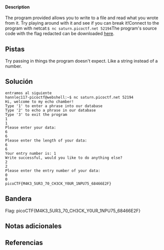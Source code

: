 
 
#### Description

The program provided allows you to write to a file and read what you wrote from it. Try playing around with it and see if you can break it!Connect to the program with netcat:`$ nc saturn.picoctf.net 52194`The program's source code with the flag redacted can be downloaded [here](https://artifacts.picoctf.net/c/140/program-redacted.c).


## Pistas

Try passing in things the program doesn't expect. Like a string instead of a number.


## Solución

``` 
entramos al siguiente
hannlec117-picoctf@webshell:~$ nc saturn.picoctf.net 52194
Hi, welcome to my echo chamber!
Type '1' to enter a phrase into our database
Type '2' to echo a phrase in our database
Type '3' to exit the program
1
1
Please enter your data:
6
6
Please enter the length of your data:
6
6
Your entry number is: 1
Write successful, would you like to do anything else?
2
2
Please enter the entry number of your data:
0
0
picoCTF{M4K3_5UR3_70_CH3CK_Y0UR_1NPU75_68466E2F}

```

## Bandera
Flag: picoCTF{M4K3_5UR3_70_CH3CK_Y0UR_1NPU75_68466E2F}


## Notas adicionales


## Referencias
